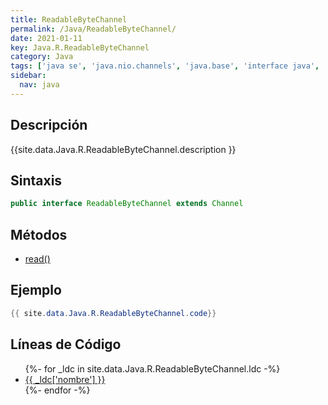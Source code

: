 ```yaml
---
title: ReadableByteChannel
permalink: /Java/ReadableByteChannel/
date: 2021-01-11
key: Java.R.ReadableByteChannel
category: Java
tags: ['java se', 'java.nio.channels', 'java.base', 'interface java', 'Java 1.4']
sidebar: 
  nav: java
---
```


## Descripción
{{site.data.Java.R.ReadableByteChannel.description }}

## Sintaxis
~~~java
public interface ReadableByteChannel extends Channel
~~~

## Métodos
* [read()](/Java/ReadableByteChannel/read)

## Ejemplo
~~~java
{{ site.data.Java.R.ReadableByteChannel.code}}
~~~

## Líneas de Código
<ul>
{%- for _ldc in site.data.Java.R.ReadableByteChannel.ldc -%}
   <li>
       <a href="{{_ldc['url'] }}">{{ _ldc['nombre'] }}</a>
   </li>
{%- endfor -%}
</ul>
